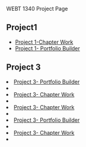 WEBT 1340 Project Page<h2>Project1</h2>
<ul>
<li><a href="project1/icons.ai">Project 1-Chapter Work</a></li>
<li><a href="project1/tournamenticons.ai">Project 1- Portfolio Builder</a></li>
</ul>
<h2>Project 3</h2>
</ul>
<li><a href="project3/cafe-logo.ai">Project 3- Portfolio Builder</a><li>
<li><a href="project3/cincinnatiZoo.ai">Project 3- Chapter Work</a><li>
<li><a href="project3/invitation.ai">Project 3- Chapter Work</a><li>
<li><a href="project3/stationary.ai">Project 3- Portfolio Builder</a><li>
<li><a href="project3/zooicons.ai">Project 3- Chapter Work</a><li>
</ul>